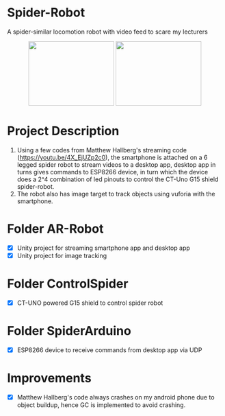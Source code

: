 # Spider-Robot
A spider-similar locomotion robot with video feed to scare my lecturers

<div align="center">
<img style="width: 200px; height: 150px;" src="https://media.giphy.com/media/fU43JVDDEdu4ARzo8f/giphy-downsized-large.gif">
<img style="width: 200px; height: 150px;" src="https://media.giphy.com/media/Ze44V3ghH88XEgKDFU/giphy-downsized-large.gif">
</div>

# Project Description
1. Using a few codes from Matthew Hallberg's streaming code (https://youtu.be/4X_EjUZp2c0), the smartphone is attached on a 6 legged spider robot to stream videos to a desktop app, desktop app in turns gives commands to ESP8266 device, in turn which the device does a 2^4 combination of led pinouts to control the CT-Uno G15 shield spider-robot.
2. The robot also has image target to track objects using vuforia with the smartphone.

# Folder AR-Robot
- [x] Unity project for streaming smartphone app and desktop app 
- [x] Unity project for image tracking

# Folder ControlSpider
- [x] CT-UNO powered G15 shield to control spider robot

# Folder SpiderArduino
- [x] ESP8266 device to receive commands from desktop app via UDP

# Improvements
- [x] Matthew Hallberg's code always crashes on my android phone due to object buildup, hence GC is implemented to avoid crashing.
